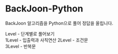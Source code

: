 # BackJoon-Python

BackJoon 알고리즘을 Python으로 풀어 정답을 올립니다.

Level - 단계별로 풀어보기   
1Level - 입출력과 사칙연산
2Level - 조건문  
3Level - 반복문
